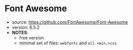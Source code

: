 # Font Awesome

* source: https://github.com/FortAwesome/Font-Awesome
* version: 6.5.2
* __NOTES__:
  - free version
  - minimal set of files: ```webfonts``` and ```all.<min.>css```
